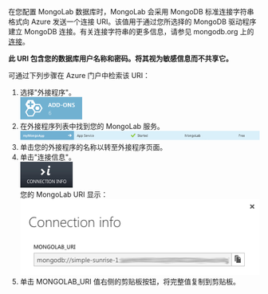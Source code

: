 在您配置 MongoLab 数据库时，MongoLab 会采用 MongoDB 标准连接字符串格式向 Azure 发送一个连接 URI。该值用于通过您所选择的 MongoDB 驱动程序建立 MongoDB 连接。有关连接字符串的更多信息，请参见 mongodb.org 上的[连接](http://www.mongodb.org/display/DOCS/Connections)。


**此 URI 包含您的数据库用户名称和密码。将其视为敏感信息而不共享它。**

可通过下列步骤在 Azure 门户中检索该 URI：

1. 选择"外接程序"。  
![AddonsButton][button-addons]
1. 在外接程序列表中找到您的 MongoLab 服务。  
![MongolabEntry][entry-mongolabaddon]
1. 单击您的外接程序的名称以转至外接程序页面。
1. 单击"连接信息"。  
![ConnectionInfoButton][button-connectioninfo]  
您的 MongoLab URI 显示：  
![ConnectionInfoScreen][screen-connectioninfo]  
1.  单击 MONGOLAB_URI 值右侧的剪贴板按钮，将完整值复制到剪贴板。

[entry-mongolabaddon]: ./media/howto-get-connectioninfo-mongolab/entry-mongolabaddon.png
[button-connectioninfo]: ./media/howto-get-connectioninfo-mongolab/button-connectioninfo.png
[screen-connectioninfo]: ./media/howto-get-connectioninfo-mongolab/dialog-mongolab_connectioninfo.png
[button-addons]: ./media/howto-get-connectioninfo-mongolab/button-addons.png
<!--HONumber=41-->

